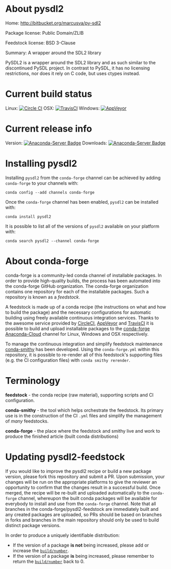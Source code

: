 About pysdl2
============

Home: http://bitbucket.org/marcusva/py-sdl2

Package license: Public Domain/ZLIB

Feedstock license: BSD 3-Clause

Summary: A wrapper around the SDL2 library

PySDL2 is a wrapper around the SDL2 library and as such similar to the
discontinued PySDL project. In contrast to PySDL, it has no licensing
restrictions, nor does it rely on C code, but uses ctypes instead.


Current build status
====================

Linux: [![Circle CI](https://circleci.com/gh/conda-forge/pysdl2-feedstock.svg?style=shield)](https://circleci.com/gh/conda-forge/pysdl2-feedstock)
OSX: [![TravisCI](https://travis-ci.org/conda-forge/pysdl2-feedstock.svg?branch=master)](https://travis-ci.org/conda-forge/pysdl2-feedstock)
Windows: [![AppVeyor](https://ci.appveyor.com/api/projects/status/github/conda-forge/pysdl2-feedstock?svg=True)](https://ci.appveyor.com/project/conda-forge/pysdl2-feedstock/branch/master)

Current release info
====================
Version: [![Anaconda-Server Badge](https://anaconda.org/conda-forge/pysdl2/badges/version.svg)](https://anaconda.org/conda-forge/pysdl2)
Downloads: [![Anaconda-Server Badge](https://anaconda.org/conda-forge/pysdl2/badges/downloads.svg)](https://anaconda.org/conda-forge/pysdl2)

Installing pysdl2
=================

Installing `pysdl2` from the `conda-forge` channel can be achieved by adding `conda-forge` to your channels with:

```
conda config --add channels conda-forge
```

Once the `conda-forge` channel has been enabled, `pysdl2` can be installed with:

```
conda install pysdl2
```

It is possible to list all of the versions of `pysdl2` available on your platform with:

```
conda search pysdl2 --channel conda-forge
```


About conda-forge
=================

conda-forge is a community-led conda channel of installable packages.
In order to provide high-quality builds, the process has been automated into the
conda-forge GitHub organization. The conda-forge organization contains one repository
for each of the installable packages. Such a repository is known as a *feedstock*.

A feedstock is made up of a conda recipe (the instructions on what and how to build
the package) and the necessary configurations for automatic building using freely
available continuous integration services. Thanks to the awesome service provided by
[CircleCI](https://circleci.com/), [AppVeyor](http://www.appveyor.com/)
and [TravisCI](https://travis-ci.org/) it is possible to build and upload installable
packages to the [conda-forge](https://anaconda.org/conda-forge)
[Anaconda-Cloud](http://docs.anaconda.org/) channel for Linux, Windows and OSX respectively.

To manage the continuous integration and simplify feedstock maintenance
[conda-smithy](http://github.com/conda-forge/conda-smithy) has been developed.
Using the ``conda-forge.yml`` within this repository, it is possible to re-render all of
this feedstock's supporting files (e.g. the CI configuration files) with ``conda smithy rerender``.


Terminology
===========

**feedstock** - the conda recipe (raw material), supporting scripts and CI configuration.

**conda-smithy** - the tool which helps orchestrate the feedstock.
                   Its primary use is in the construction of the CI ``.yml`` files
                   and simplify the management of *many* feedstocks.

**conda-forge** - the place where the feedstock and smithy live and work to
                  produce the finished article (built conda distributions)


Updating pysdl2-feedstock
=========================

If you would like to improve the pysdl2 recipe or build a new
package version, please fork this repository and submit a PR. Upon submission,
your changes will be run on the appropriate platforms to give the reviewer an
opportunity to confirm that the changes result in a successful build. Once
merged, the recipe will be re-built and uploaded automatically to the
`conda-forge` channel, whereupon the built conda packages will be available for
everybody to install and use from the `conda-forge` channel.
Note that all branches in the conda-forge/pysdl2-feedstock are
immediately built and any created packages are uploaded, so PRs should be based
on branches in forks and branches in the main repository should only be used to
build distinct package versions.

In order to produce a uniquely identifiable distribution:
 * If the version of a package **is not** being increased, please add or increase
   the [``build/number``](http://conda.pydata.org/docs/building/meta-yaml.html#build-number-and-string).
 * If the version of a package **is** being increased, please remember to return
   the [``build/number``](http://conda.pydata.org/docs/building/meta-yaml.html#build-number-and-string)
   back to 0.
